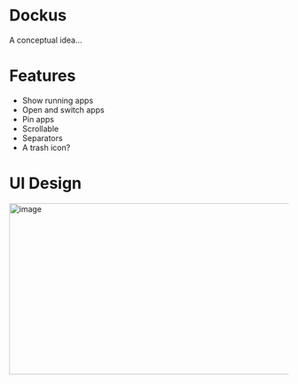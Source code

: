 # Dockus
A conceptual idea...

# Features
- Show running apps
- Open and switch apps
- Pin apps
- Scrollable
- Separators
- A trash icon?

# UI Design
<img width="927" height="309" alt="image" src="https://github.com/user-attachments/assets/ac72a876-c98e-430b-980f-5691f321c3ae" />

